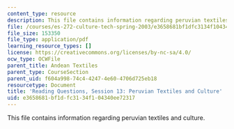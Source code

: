 ```yaml
---
content_type: resource
description: This file contains information regarding peruvian textiles and culture.
file: /courses/es-272-culture-tech-spring-2003/e3658681bf1dfc3134f104340ee72317_MITES_272S03_q13.pdf
file_size: 153350
file_type: application/pdf
learning_resource_types: []
license: https://creativecommons.org/licenses/by-nc-sa/4.0/
ocw_type: OCWFile
parent_title: Andean Textiles
parent_type: CourseSection
parent_uid: f604a998-74c4-4247-4e60-4706d725eb18
resourcetype: Document
title: 'Reading Questions, Session 13: Peruvian Textiles and Culture'
uid: e3658681-bf1d-fc31-34f1-04340ee72317
---
```

This file contains information regarding peruvian textiles and culture.